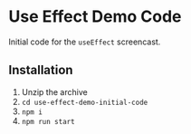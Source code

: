# Use Effect Demo Code

Initial code for the `useEffect` screencast. 

## Installation

1. Unzip the archive
2. `cd use-effect-demo-initial-code`
3. `npm i`
4. `npm run start`